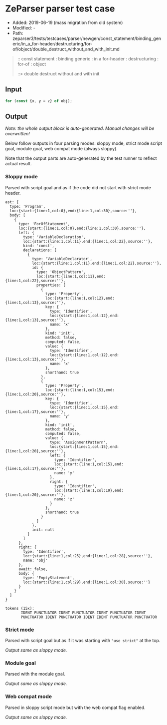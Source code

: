 # ZeParser parser test case

- Added: 2019-06-19 (mass migration from old system)
- Modified: -
- Path: zeparser3/tests/testcases/parser/newgen/const_statement/binding_generic/in_a_for-header/destructuring/for-of/object/double_destruct_without_and_with_init.md

> :: const statement : binding generic : in a for-header : destructuring : for-of : object
>
> ::> double destruct without and with init

## Input

`````js
for (const {x, y = z} of obj);
`````

## Output

_Note: the whole output block is auto-generated. Manual changes will be overwritten!_

Below follow outputs in four parsing modes: sloppy mode, strict mode script goal, module goal, web compat mode (always sloppy).

Note that the output parts are auto-generated by the test runner to reflect actual result.

### Sloppy mode

Parsed with script goal and as if the code did not start with strict mode header.

`````
ast: {
  type: 'Program',
  loc:{start:{line:1,col:0},end:{line:1,col:30},source:''},
  body: [
    {
      type: 'ForOfStatement',
      loc:{start:{line:1,col:0},end:{line:1,col:30},source:''},
      left: {
        type: 'VariableDeclaration',
        loc:{start:{line:1,col:11},end:{line:1,col:22},source:''},
        kind: 'const',
        declarations: [
          {
            type: 'VariableDeclarator',
            loc:{start:{line:1,col:11},end:{line:1,col:22},source:''},
            id: {
              type: 'ObjectPattern',
              loc:{start:{line:1,col:11},end:{line:1,col:22},source:''},
              properties: [
                {
                  type: 'Property',
                  loc:{start:{line:1,col:12},end:{line:1,col:13},source:''},
                  key: {
                    type: 'Identifier',
                    loc:{start:{line:1,col:12},end:{line:1,col:13},source:''},
                    name: 'x'
                  },
                  kind: 'init',
                  method: false,
                  computed: false,
                  value: {
                    type: 'Identifier',
                    loc:{start:{line:1,col:12},end:{line:1,col:13},source:''},
                    name: 'x'
                  },
                  shorthand: true
                },
                {
                  type: 'Property',
                  loc:{start:{line:1,col:15},end:{line:1,col:20},source:''},
                  key: {
                    type: 'Identifier',
                    loc:{start:{line:1,col:15},end:{line:1,col:17},source:''},
                    name: 'y'
                  },
                  kind: 'init',
                  method: false,
                  computed: false,
                  value: {
                    type: 'AssignmentPattern',
                    loc:{start:{line:1,col:15},end:{line:1,col:20},source:''},
                    left: {
                      type: 'Identifier',
                      loc:{start:{line:1,col:15},end:{line:1,col:17},source:''},
                      name: 'y'
                    },
                    right: {
                      type: 'Identifier',
                      loc:{start:{line:1,col:19},end:{line:1,col:20},source:''},
                      name: 'z'
                    }
                  },
                  shorthand: true
                }
              ]
            },
            init: null
          }
        ]
      },
      right: {
        type: 'Identifier',
        loc:{start:{line:1,col:25},end:{line:1,col:28},source:''},
        name: 'obj'
      },
      await: false,
      body: {
        type: 'EmptyStatement',
        loc:{start:{line:1,col:29},end:{line:1,col:30},source:''}
      }
    }
  ]
}

tokens (15x):
       IDENT PUNCTUATOR IDENT PUNCTUATOR IDENT PUNCTUATOR IDENT
       PUNCTUATOR IDENT PUNCTUATOR IDENT IDENT PUNCTUATOR PUNCTUATOR
`````

### Strict mode

Parsed with script goal but as if it was starting with `"use strict"` at the top.

_Output same as sloppy mode._

### Module goal

Parsed with the module goal.

_Output same as sloppy mode._

### Web compat mode

Parsed in sloppy script mode but with the web compat flag enabled.

_Output same as sloppy mode._
